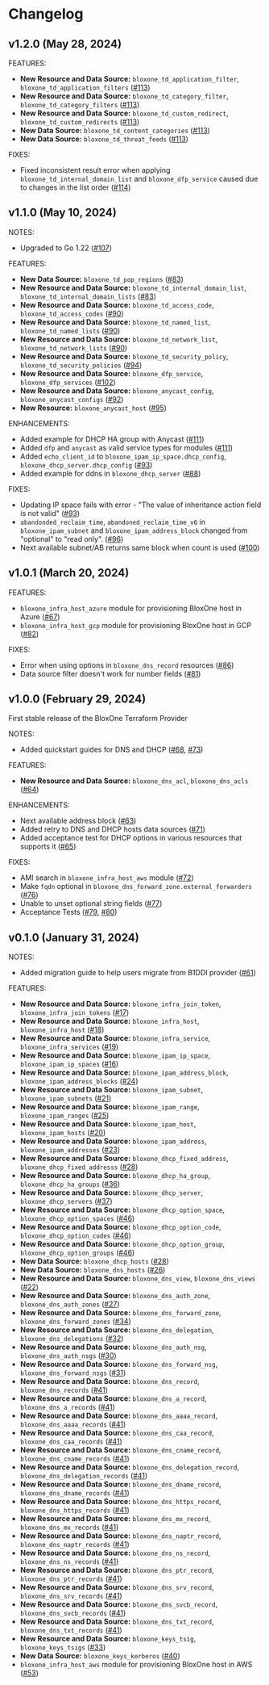 # Changelog

## v1.2.0 (May 28, 2024)

FEATURES:
* **New Resource and Data Source:** `bloxone_td_application_filter`, `bloxone_td_application_filters` ([#113](https://github.com/infobloxopen/terraform-provider-bloxone/pull/113))
* **New Resource and Data Source:** `bloxone_td_category_filter`, `bloxone_td_category_filters` ([#113](https://github.com/infobloxopen/terraform-provider-bloxone/pull/113))
* **New Resource and Data Source:** `bloxone_td_custom_redirect`, `bloxone_td_custom_redirects` ([#113](https://github.com/infobloxopen/terraform-provider-bloxone/pull/113))
* **New Data Source:** `bloxone_td_content_categories` ([#113](https://github.com/infobloxopen/terraform-provider-bloxone/pull/113))
* **New Data Source:** `bloxone_td_threat_feeds` ([#113](https://github.com/infobloxopen/terraform-provider-bloxone/pull/113))

FIXES:
* Fixed inconsistent result error when applying `bloxone_td_internal_domain_list` and `bloxone_dfp_service` caused due to changes in the list order ([#114](https://github.com/infobloxopen/terraform-provider-bloxone/pull/114))  

## v1.1.0 (May 10, 2024)

NOTES:
* Upgraded to Go 1.22 ([#107](https://github.com/infobloxopen/terraform-provider-bloxone/pull/107))

FEATURES:
* **New Data Source:** `bloxone_td_pop_regions` ([#83](https://github.com/infobloxopen/terraform-provider-bloxone/pull/83))
* **New Resource and Data Source:** `bloxone_td_internal_domain_list`, `bloxone_td_internal_domain_lists` ([#83](https://github.com/infobloxopen/terraform-provider-bloxone/pull/83))
* **New Resource and Data Source:** `bloxone_td_access_code`, `bloxone_td_access_codes` ([#90](https://github.com/infobloxopen/terraform-provider-bloxone/pull/90))
* **New Resource and Data Source:** `bloxone_td_named_list`, `bloxone_td_named_lists` ([#90](https://github.com/infobloxopen/terraform-provider-bloxone/pull/90))
* **New Resource and Data Source:** `bloxone_td_network_list`, `bloxone_td_network_lists` ([#90](https://github.com/infobloxopen/terraform-provider-bloxone/pull/90))
* **New Resource and Data Source:** `bloxone_td_security_policy`, `bloxone_td_security_policies` ([#94](https://github.com/infobloxopen/terraform-provider-bloxone/pull/94))
* **New Resource and Data Source:** `bloxone_dfp_service`, `bloxone_dfp_services` ([#102](https://github.com/infobloxopen/terraform-provider-bloxone/pull/102))
* **New Resource and Data Source:** `bloxone_anycast_config`, `bloxone_anycast_configs` ([#92](https://github.com/infobloxopen/terraform-provider-bloxone/pull/92))
* **New Resource:** `bloxone_anycast_host` ([#95](https://github.com/infobloxopen/terraform-provider-bloxone/pull/95))

ENHANCEMENTS:
* Added example for DHCP HA group with Anycast ([#111](https://github.com/infobloxopen/terraform-provider-bloxone/pull/111))
* Added `dfp` and `anycast` as valid service types for modules ([#111](https://github.com/infobloxopen/terraform-provider-bloxone/pull/111))
* Added `echo_client_id` to `bloxone_ipam_ip_space.dhcp_config`, `bloxone_dhcp_server.dhcp_config` ([#93](https://github.com/infobloxopen/terraform-provider-bloxone/pull/93))
* Added example for ddns in `bloxone_dhcp_server` ([#88](https://github.com/infobloxopen/terraform-provider-bloxone/pull/88))

FIXES:
* Updating IP space fails with error - "The value of inheritance action field is not valid" ([#93](https://github.com/infobloxopen/terraform-provider-bloxone/pull/93))
* `abandonded_reclaim_time`, `abandoned_reclaim_time_v6` in `bloxone_ipam_subnet` and `bloxone_ipam_address_block` changed from "optional" to "read only". ([#96](https://github.com/infobloxopen/terraform-provider-bloxone/pull/96))
* Next available subnet/AB returns same block when count is used ([#100](https://github.com/infobloxopen/terraform-provider-bloxone/pull/100))

## v1.0.1 (March 20, 2024)

FEATURES:
* `bloxone_infra_host_azure` module for provisioning BloxOne host in Azure ([#67](https://github.com/infobloxopen/terraform-provider-bloxone/pull/67))
* `bloxone_infra_host_gcp` module for provisioning BloxOne host in GCP ([#82](https://github.com/infobloxopen/terraform-provider-bloxone/pull/82))

FIXES:
* Error when using options in `bloxone_dns_record` resources ([#86](https://github.com/infobloxopen/terraform-provider-bloxone/pull/86))
* Data source filter doesn't work for number fields ([#81](https://github.com/infobloxopen/terraform-provider-bloxone/pull/81))

## v1.0.0 (February 29, 2024)

First stable release of the BloxOne Terraform Provider

NOTES: 
* Added quickstart guides for DNS and DHCP ([#68](https://github.com/infobloxopen/terraform-provider-bloxone/pull/68), [#73](https://github.com/infobloxopen/terraform-provider-bloxone/pull/73))

FEATURES:
* **New Resource and Data Source:** `bloxone_dns_acl`, `bloxone_dns_acls` ([#64](https://github.com/infobloxopen/terraform-provider-bloxone/pull/64))

ENHANCEMENTS:
* Next available address block ([#63](https://github.com/infobloxopen/terraform-provider-bloxone/pull/63))
* Added retry to DNS and DHCP hosts data sources ([#71](https://github.com/infobloxopen/terraform-provider-bloxone/pull/71))
* Added acceptance test for DHCP options in various resources that supports it ([#65](https://github.com/infobloxopen/terraform-provider-bloxone/pull/65))

FIXES:
* AMI search in `bloxone_infra_host_aws` module ([#72](https://github.com/infobloxopen/terraform-provider-bloxone/pull/72))
* Make `fqdn` optional in `bloxone_dns_forward_zone.external_forwarders` ([#76](https://github.com/infobloxopen/terraform-provider-bloxone/pull/76))
* Unable to unset optional string fields ([#77](https://github.com/infobloxopen/terraform-provider-bloxone/pull/77))
* Acceptance Tests ([#79](https://github.com/infobloxopen/terraform-provider-bloxone/pull/79), [#80](https://github.com/infobloxopen/terraform-provider-bloxone/pull/80))

## v0.1.0 (January 31, 2024)

NOTES:
* Added migration guide to help users migrate from B1DDI provider ([#61](https://github.com/infobloxopen/terraform-provider-bloxone/pull/61))

FEATURES:
* **New Resource and Data Source:** `bloxone_infra_join_token`, `bloxone_infra_join_tokens` ([#17](https://github.com/infobloxopen/terraform-provider-bloxone/pull/17))
* **New Resource and Data Source:** `bloxone_infra_host`, `bloxone_infra_host` ([#18](https://github.com/infobloxopen/terraform-provider-bloxone/pull/18))
* **New Resource and Data Source:** `bloxone_infra_service`, `bloxone_infra_services` ([#19](https://github.com/infobloxopen/terraform-provider-bloxone/pull/19))
* **New Resource and Data Source:** `bloxone_ipam_ip_space`, `bloxone_ipam_ip_spaces` ([#16](https://github.com/infobloxopen/terraform-provider-bloxone/pull/16))
* **New Resource and Data Source:** `bloxone_ipam_address_block`, `bloxone_ipam_address_blocks` ([#24](https://github.com/infobloxopen/terraform-provider-bloxone/pull/24))
* **New Resource and Data Source:** `bloxone_ipam_subnet`, `bloxone_ipam_subnets` ([#21](https://github.com/infobloxopen/terraform-provider-bloxone/pull/21))
* **New Resource and Data Source:** `bloxone_ipam_range`, `bloxone_ipam_ranges` ([#25](https://github.com/infobloxopen/terraform-provider-bloxone/pull/25))
* **New Resource and Data Source:** `bloxone_ipam_host`, `bloxone_ipam_hosts` ([#20](https://github.com/infobloxopen/terraform-provider-bloxone/pull/20))
* **New Resource and Data Source:** `bloxone_ipam_address`, `bloxone_ipam_addresses` ([#23](https://github.com/infobloxopen/terraform-provider-bloxone/pull/23))
* **New Resource and Data Source:** `bloxone_dhcp_fixed_address`, `bloxone_dhcp_fixed_addresss` ([#28](https://github.com/infobloxopen/terraform-provider-bloxone/pull/28))
* **New Resource and Data Source:** `bloxone_dhcp_ha_group`, `bloxone_dhcp_ha_groups` ([#36](https://github.com/infobloxopen/terraform-provider-bloxone/pull/36))
* **New Resource and Data Source:** `bloxone_dhcp_server`, `bloxone_dhcp_servers` ([#37](https://github.com/infobloxopen/terraform-provider-bloxone/pull/37))
* **New Resource and Data Source:** `bloxone_dhcp_option_space`, `bloxone_dhcp_option_spaces` ([#46](https://github.com/infobloxopen/terraform-provider-bloxone/pull/46))
* **New Resource and Data Source:** `bloxone_dhcp_option_code`, `bloxone_dhcp_option_codes` ([#46](https://github.com/infobloxopen/terraform-provider-bloxone/pull/46))
* **New Resource and Data Source:** `bloxone_dhcp_option_group`, `bloxone_dhcp_option_groups` ([#46](https://github.com/infobloxopen/terraform-provider-bloxone/pull/46))
* **New Data Source:** `bloxone_dhcp_hosts` ([#28](https://github.com/infobloxopen/terraform-provider-bloxone/pull/28))
* **New Data Source:** `bloxone_dns_hosts` ([#26](https://github.com/infobloxopen/terraform-provider-bloxone/pull/26))
* **New Resource and Data Source:** `bloxone_dns_view`, `bloxone_dns_views` ([#22](https://github.com/infobloxopen/terraform-provider-bloxone/pull/22))
* **New Resource and Data Source:** `bloxone_dns_auth_zone`, `bloxone_dns_auth_zones` ([#27](https://github.com/infobloxopen/terraform-provider-bloxone/pull/27))
* **New Resource and Data Source:** `bloxone_dns_forward_zone`, `bloxone_dns_forward_zones` ([#34](https://github.com/infobloxopen/terraform-provider-bloxone/pull/34))
* **New Resource and Data Source:** `bloxone_dns_delegation`, `bloxone_dns_delegations` ([#32](https://github.com/infobloxopen/terraform-provider-bloxone/pull/32))
* **New Resource and Data Source:** `bloxone_dns_auth_nsg`, `bloxone_dns_auth_nsgs` ([#30](https://github.com/infobloxopen/terraform-provider-bloxone/pull/30))
* **New Resource and Data Source:** `bloxone_dns_forward_nsg`, `bloxone_dns_forward_nsgs` ([#31](https://github.com/infobloxopen/terraform-provider-bloxone/pull/31))
* **New Resource and Data Source:** `bloxone_dns_record`, `bloxone_dns_records` ([#41](https://github.com/infobloxopen/terraform-provider-bloxone/pull/41))
* **New Resource and Data Source:** `bloxone_dns_a_record`, `bloxone_dns_a_records` ([#41](https://github.com/infobloxopen/terraform-provider-bloxone/pull/41))
* **New Resource and Data Source:** `bloxone_dns_aaaa_record`, `bloxone_dns_aaaa_records` ([#41](https://github.com/infobloxopen/terraform-provider-bloxone/pull/41))
* **New Resource and Data Source:** `bloxone_dns_caa_record`, `bloxone_dns_caa_records` ([#41](https://github.com/infobloxopen/terraform-provider-bloxone/pull/41))
* **New Resource and Data Source:** `bloxone_dns_cname_record`, `bloxone_dns_cname_records` ([#41](https://github.com/infobloxopen/terraform-provider-bloxone/pull/41))
* **New Resource and Data Source:** `bloxone_dns_delegation_record`, `bloxone_dns_delegation_records` ([#41](https://github.com/infobloxopen/terraform-provider-bloxone/pull/41))
* **New Resource and Data Source:** `bloxone_dns_dname_record`, `bloxone_dns_dname_records` ([#41](https://github.com/infobloxopen/terraform-provider-bloxone/pull/41))
* **New Resource and Data Source:** `bloxone_dns_https_record`, `bloxone_dns_https_records` ([#41](https://github.com/infobloxopen/terraform-provider-bloxone/pull/41))
* **New Resource and Data Source:** `bloxone_dns_mx_record`, `bloxone_dns_mx_records` ([#41](https://github.com/infobloxopen/terraform-provider-bloxone/pull/41))
* **New Resource and Data Source:** `bloxone_dns_naptr_record`, `bloxone_dns_naptr_records` ([#41](https://github.com/infobloxopen/terraform-provider-bloxone/pull/41))
* **New Resource and Data Source:** `bloxone_dns_ns_record`, `bloxone_dns_ns_records` ([#41](https://github.com/infobloxopen/terraform-provider-bloxone/pull/41))
* **New Resource and Data Source:** `bloxone_dns_ptr_record`, `bloxone_dns_ptr_records` ([#41](https://github.com/infobloxopen/terraform-provider-bloxone/pull/41))
* **New Resource and Data Source:** `bloxone_dns_srv_record`, `bloxone_dns_srv_records` ([#41](https://github.com/infobloxopen/terraform-provider-bloxone/pull/41))
* **New Resource and Data Source:** `bloxone_dns_svcb_record`, `bloxone_dns_svcb_records` ([#41](https://github.com/infobloxopen/terraform-provider-bloxone/pull/41))
* **New Resource and Data Source:** `bloxone_dns_txt_record`, `bloxone_dns_txt_records` ([#41](https://github.com/infobloxopen/terraform-provider-bloxone/pull/41))
* **New Resource and Data Source:** `bloxone_keys_tsig`, `bloxone_keys_tsigs` ([#33](https://github.com/infobloxopen/terraform-provider-bloxone/pull/33))
* **New Data Source:** `bloxone_keys_kerberos` ([#40](https://github.com/infobloxopen/terraform-provider-bloxone/pull/40))
* `bloxone_infra_host_aws` module for provisioning BloxOne host in AWS ([#53](https://github.com/infobloxopen/terraform-provider-bloxone/pull/54))
